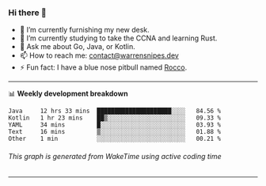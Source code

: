 ### Hi there 👋

- 🔭 I’m currently furnishing my new desk.
- 🌱 I’m currently studying to take the CCNA and learning Rust.
- 💬 Ask me about Go, Java, or Kotlin.
- 📫 How to reach me: contact@warrensnipes.dev
- ⚡ Fun fact: I have a blue nose pitbull named [Rocco](https://i.imgur.com/iLsSCKu.jpg).

-------

📊 **Weekly development breakdown**
<!--START_SECTION:waka-->
```text
Java     12 hrs 33 mins  █████████████████████░░░░   84.56 % 
Kotlin   1 hr 23 mins    ██▒░░░░░░░░░░░░░░░░░░░░░░   09.33 % 
YAML     34 mins         █░░░░░░░░░░░░░░░░░░░░░░░░   03.93 % 
Text     16 mins         ▒░░░░░░░░░░░░░░░░░░░░░░░░   01.88 % 
Other    1 min           ░░░░░░░░░░░░░░░░░░░░░░░░░   00.21 % 
```
<!--END_SECTION:waka-->
###### *This graph is generated from WakeTime using active coding time*
-------
